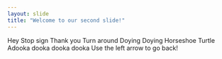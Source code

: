 ```yaml
---
layout: slide
title: "Welcome to our second slide!"
---
```

Hey Stop sign Thank you Turn around Doying Doying Horseshoe Turtle Adooka dooka dooka dooka
Use the left arrow to go back!
